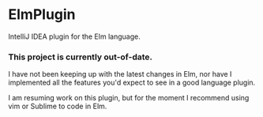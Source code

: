 # ElmPlugin
IntelliJ IDEA plugin for the Elm language.

### This project is currently out-of-date.
I have not been keeping up with the latest changes in Elm, nor have I implemented all the features you'd expect to see in a good language plugin.

I am resuming work on this plugin, but for the moment I recommend using vim or Sublime to code in Elm.
